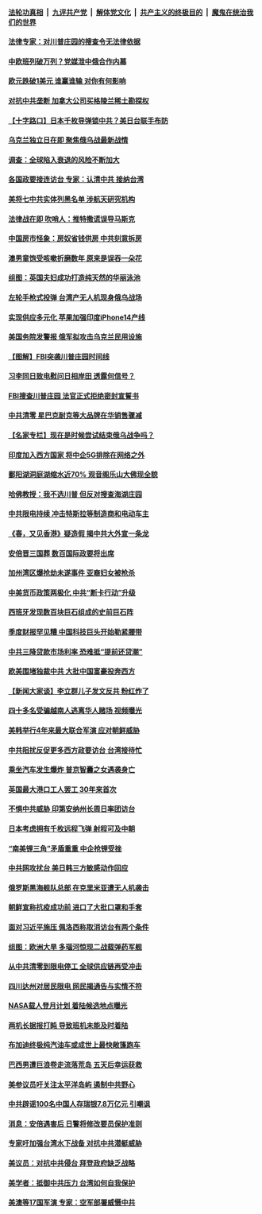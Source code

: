 ####  [法轮功真相](../../../../basic/blob/master/README.md?t=08241131) &nbsp;|&nbsp; [九评共产党](../../../../9ping.md/blob/master/README.md?t=08241131) &nbsp;|&nbsp; [解体党文化](../../../../jtdwh.md/blob/master/README.md?t=08241131)  &nbsp;|&nbsp; [共产主义的终极目的](../../../../gczydzjmd.md/blob/master/README.md?t=08241131) &nbsp;|&nbsp; [魔鬼在统治我们的世界](../../../../mgztzwmdsj.md/blob/master/README.md?t=08241131) 

#### [法律专家：对川普庄园的搜查令无法律依据](../pages/nsc418/n13808534.md?t=08241131) 

#### [中欧班列破万列？党媒泄中俄合作内幕](../pages/nsc418/n13807912.md?t=08241131) 

#### [欧元跌破1美元 谁赢谁输 对你有何影响](../pages/nsc418/n13808531.md?t=08241131) 

#### [对抗中共垄断 加拿大公司买格陵兰稀土勘探权](../pages/nsc418/n13808491.md?t=08241131) 

#### [【十字路口】日本千枚导弹锁中共？美日台联手布防](../pages/nsc418/n13808462.md?t=08241131) 

#### [乌克兰独立日在即 聚焦俄乌战最新战情](../pages/nsc418/n13808416.md?t=08241131) 

#### [调查：全球陷入衰退的风险不断加大](../pages/nsc418/n13808549.md?t=08241131) 

#### [各国政要接连访台 专家：认清中共 接纳台湾](../pages/nsc418/n13807965.md?t=08241131) 

#### [美将七中共实体列黑名单 涉航天研究机构](../pages/nsc418/n13808533.md?t=08241131) 

#### [法律战在即 吹哨人：推特撒谎误导马斯克](../pages/nsc418/n13808505.md?t=08241131) 

#### [中国房市怪象：房奴省钱供房 中共刻意拆房](../pages/nsc418/n13808524.md?t=08241131) 

#### [澳男童饱受咳嗽折磨数年 原来是误吞一朵花](../pages/nsc418/n13808235.md?t=08241131) 

#### [组图：英国夫妇成功打造纯天然的华丽泳池](../pages/nsc418/n13808209.md?t=08241131) 

#### [左轮手枪式投弹 台湾产无人机现身俄乌战场](../pages/nsc418/n13808401.md?t=08241131) 

#### [实现供应多元化 苹果加强印度iPhone14产线](../pages/nsc418/n13808276.md?t=08241131) 

#### [美国务院发警报 俄军拟攻击乌克兰民用设施](../pages/nsc418/n13808239.md?t=08241131) 

#### [【图解】FBI突袭川普庄园时间线](../pages/nsc418/n13808112.md?t=08241131) 

#### [习李同日致电慰问日相岸田 透露何信号？](../pages/nsc418/n13807974.md?t=08241131) 

#### [FBI搜查川普庄园 法官正式拒绝密封宣誓书](../pages/nsc418/n13807911.md?t=08241131) 

#### [中共清零 星巴克耐克等大品牌在华销售骤减](../pages/nsc418/n13807954.md?t=08241131) 

#### [【名家专栏】现在是时候尝试结束俄乌战争吗？](../pages/nsc418/n13807723.md?t=08241131) 

#### [印度加入西方国家 将中企5G排除在网络之外](../pages/nsc418/n13807887.md?t=08241131) 

#### [鄱阳湖洞庭湖缩水近70% 观音阁乐山大佛现全貌](../pages/nsc418/n13807642.md?t=08241131) 

#### [哈佛教授：我不选川普 但反对搜查海湖庄园](../pages/nsc418/n13807805.md?t=08241131) 

#### [中共限电持续 冲击特斯拉等制造商和电动车主](../pages/nsc418/n13807864.md?t=08241131) 

#### [《春，又见香港》疑造假 揭中共大外宣一条龙](../pages/nsc418/n13807803.md?t=08241131) 

#### [安倍晋三国葬 数百国际政要将出席](../pages/nsc418/n13807855.md?t=08241131) 

#### [加州湾区爆抢劫未遂事件 亚裔妇女被枪杀](../pages/nsc418/n13807819.md?t=08241131) 

#### [中美货币政策两极化 中共“断卡行动”升级](../pages/nsc418/n13807808.md?t=08241131) 

#### [西班牙发现数百块巨石组成的史前巨石阵](../pages/nsc418/n13807355.md?t=08241131) 

#### [季度财报罕见糟 中国科技巨头开始勒紧腰带](../pages/nsc418/n13807769.md?t=08241131) 

#### [中共三降贷款市场利率 恐难抵“提前还贷潮”](../pages/nsc418/n13807601.md?t=08241131) 

#### [欧美围堵独裁中共 大批中国富豪投奔西方](../pages/nsc418/n13807782.md?t=08241131) 

#### [【新闻大家谈】李立群儿子发文反共 粉红炸了](../pages/nsc418/n13807691.md?t=08241131) 

#### [四十多名受骗越南人逃离华人赌场 视频曝光](../pages/nsc418/n13807700.md?t=08241131) 

#### [美韩举行4年来最大联合军演 应对朝鲜威胁](../pages/nsc418/n13807611.md?t=08241131) 

#### [中共阻扰反促更多西方政要访台 台湾接待忙](../pages/nsc418/n13807337.md?t=08241131) 

#### [乘坐汽车发生爆炸 普京智囊之女遇袭身亡](../pages/nsc418/n13807110.md?t=08241131) 

#### [英国最大港口工人罢工 30年来首次](../pages/nsc418/n13807241.md?t=08241131) 

#### [不惧中共威胁 印第安纳州长周日率团访台](../pages/nsc418/n13806236.md?t=08241131) 

#### [日本考虑拥有千枚远程飞弹 射程可及中朝](../pages/nsc418/n13807125.md?t=08241131) 

#### [“南美锂三角”矛盾重重 中企抢锂受挫](../pages/nsc418/n13806981.md?t=08241131) 

#### [中共网攻扰台 美日韩三方敏感动作回应](../pages/nsc418/n13806968.md?t=08241131) 

#### [俄罗斯黑海舰队总部 在克里米亚遭无人机袭击](../pages/nsc418/n13806791.md?t=08241131) 

#### [朝鲜宣称抗疫成功前 进口了大批口罩和手套](../pages/nsc418/n13806777.md?t=08241131) 

#### [面对习近平施压 佩洛西称取消访台有两个条件](../pages/nsc418/n13806776.md?t=08241131) 

#### [组图：欧洲大旱 多瑙河惊现二战载弹药军舰](../pages/nsc418/n13806759.md?t=08241131) 

#### [从中共清零到限电停工 全球供应链再受冲击](../pages/nsc418/n13806699.md?t=08241131) 

#### [四川达州对居民限电 网民揭通告与实情不符](../pages/nsc418/n13806539.md?t=08241131) 

#### [NASA载人登月计划 着陆候选地点曝光](../pages/nsc418/n13806703.md?t=08241131) 

#### [两机长据报打盹 导致班机未能及时着陆](../pages/nsc418/n13806604.md?t=08241131) 

#### [布加迪终极纯汽油车或成世上最快敞篷跑车](../pages/nsc418/n13806681.md?t=08241131) 

#### [巴西男遭巨浪卷走流落荒岛 五天后幸运获救](../pages/nsc418/n13806505.md?t=08241131) 

#### [美参议员吁关注太平洋岛屿 遏制中共野心](../pages/nsc418/n13806666.md?t=08241131) 

#### [中共辟谣100名中国人存瑞银7.8万亿元 引嘲讽](../pages/nsc418/n13806591.md?t=08241131) 

#### [消息：安倍遇害后 日警将修改要员保护准则](../pages/nsc418/n13806567.md?t=08241131) 

#### [专家吁加强台湾水下战备 对抗中共潜艇威胁](../pages/nsc418/n13806530.md?t=08241131) 

#### [美议员：对抗中共侵台 拜登政府缺乏战略](../pages/nsc418/n13806399.md?t=08241131) 

#### [美学者：抵御中共压力 台湾如何自我保护](../pages/nsc418/n13806267.md?t=08241131) 

#### [美澳等17国军演 专家：空军部署威慑中共](../pages/nsc418/n13806319.md?t=08241131) 

